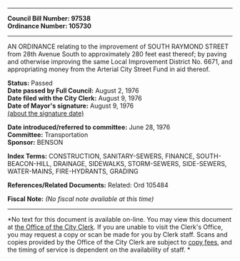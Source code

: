 * * * * *  
  
**Council Bill Number: [](#h0)[](#h2)97538**   
**Ordinance Number: 105730**  
  
* * * * *  
  
AN ORDINANCE relating to the improvement of SOUTH RAYMOND STREET from 28th Avenue South to approximately 280 feet east thereof; by paving and otherwise improving the same Local Improvement District No. 6671, and appropriating money from the Arterial City Street Fund in aid thereof.  
  
**Status:** Passed   
**Date passed by Full Council:** August 2, 1976   
**Date filed with the City Clerk:** August 9, 1976   
**Date of Mayor's signature:** August 9, 1976   
[(about the signature date)](/~public/approvaldate.htm)   
  
  
**Date introduced/referred to committee:** June 28, 1976   
**Committee:** Transportation   
**Sponsor:** BENSON   
  
**Index Terms:** CONSTRUCTION, SANITARY-SEWERS, FINANCE, SOUTH-BEACON-HILL, DRAINAGE, SIDEWALKS, STORM-SEWERS, SIDE-SEWERS, WATER-MAINS, FIRE-HYDRANTS, GRADING  
  
**References/Related Documents:** Related: Ord 105484  
  
**Fiscal Note:** *(No fiscal note available at this time)*  
  
* * * * *  
  
*No text for this document is available on-line. You may view this document at [the Office of the City Clerk](http://www.seattle.gov/leg/clerk/contactUs.htm). If you are unable to visit the Clerk's Office, you may request a copy or scan be made for you by Clerk staff. Scans and copies provided by the Office of the City Clerk are subject to [copy fees](http://clerk.seattle.gov/~public/clerkfees.htm), and the timing of service is dependent on the availability of staff. *  
  
  

